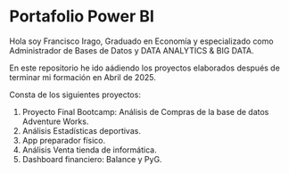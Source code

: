 # Portafolio Power BI

Hola soy Francisco Irago, Graduado en Economía y especializado como Administrador de Bases de Datos y DATA ANALYTICS &amp; BIG DATA.

En este repositorio he ido aádiendo los proyectos elaborados después de terminar mi formación en Abril de 2025.

Consta de los siguientes proyectos:

  1. Proyecto Final Bootcamp: Análisis de Compras de la base de datos Adventure Works.
  2. Análisis Estadísticas deportivas.
  3. App preparador físico.
  4. Análisis Venta tienda de informática.
  5. Dashboard financiero: Balance y PyG.
